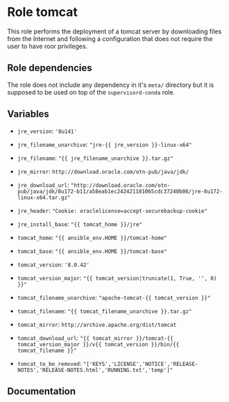 # Role tomcat

This role performs the deployment of a tomcat server by downloading files from the Internet and following a configuration that does not require the user to have roor privileges.

## Role dependencies

The role does not include any dependency in it's `meta/` directory but it is supposed to be used on top of the `supervisord-conda` role.

## Variables

- `jre_version`: `'8u141'`
- `jre_filename_unarchive`: `"jre-{{ jre_version }}-linux-x64"`
- `jre_filename`: `"{{ jre_filename_unarchive }}.tar.gz"`
- `jre_mirror`: `http://download.oracle.com/otn-pub/java/jdk/`
- `jre_download_url`: `"http://download.oracle.com/otn-pub/java/jdk/8u172-b11/a58eab1ec242421181065cdc37240b08/jre-8u172-linux-x64.tar.gz"`
- `jre_header`: `"Cookie: oraclelicense=accept-securebackup-cookie"`
- `jre_install_base`: `"{{ tomcat_home }}/jre"`
 
- `tomcat_home`: `"{{ ansible_env.HOME }}/tomcat-home"`
- `tomcat_base`: `"{{ ansible_env.HOME }}/tomcat-base"`
- `tomcat_version`: `'8.0.42'`
- `tomcat_version_major`: `"{{ tomcat_version|truncate(1, True, '', 0) }}"`
- `tomcat_filename_unarchive`: `"apache-tomcat-{{ tomcat_version }}"`
- `tomcat_filename`: `"{{ tomcat_filename_unarchive }}.tar.gz"`
- `tomcat_mirror`: `http://archive.apache.org/dist/tomcat`
- `tomcat_download_url`: `"{{ tomcat_mirror }}/tomcat-{{ tomcat_version_major }}/v{{ tomcat_version }}/bin/{{ tomcat_filename }}"`
- `tomcat_to_be_removed`: `"['KEYS','LICENSE','NOTICE','RELEASE-NOTES','RELEASE-NOTES.html','RUNNING.txt','temp']"`

## Documentation
